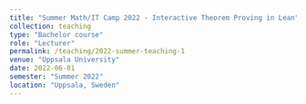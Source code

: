 ```yaml
---
title: "Summer Math/IT Camp 2022 - Interactive Theorem Proving in Lean"
collection: teaching
type: "Bachelor course"
role: "Lecturer"
permalink: /teaching/2022-summer-teaching-1
venue: "Uppsala University"
date: 2022-06-01
semester: "Summer 2022"
location: "Uppsala, Sweden"
---
```

